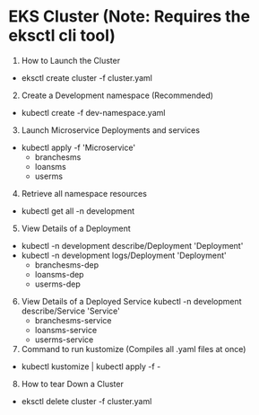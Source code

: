 # EKS Cluster (Note: Requires the eksctl cli tool)

1. How to Launch the Cluster
  - eksctl create cluster -f cluster.yaml
2. Create a Development namespace (Recommended)
  - kubectl create -f dev-namespace.yaml
3. Launch Microservice Deployments and services
  - kubectl apply -f  'Microservice'
    - branchesms
    - loansms
    - userms
4. Retrieve all namespace resources
  - kubectl get all -n development
5. View Details of a Deployment
  - kubectl -n development describe/Deployment 'Deployment'
  - kubectl -n development logs/Deployment 'Deployment'
    - branchesms-dep
    - loansms-dep
    - userms-dep
6. View Details of a Deployed Service
  kubectl -n development describe/Service 'Service'
    - branchesms-service
    - loansms-service
    - userms-service
7. Command to run kustomize (Compiles all .yaml files at once)
  - kubectl kustomize | kubectl apply -f -
8. How to tear Down a Cluster
  - eksctl delete cluster -f cluster.yaml

